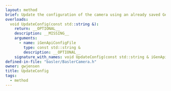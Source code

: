 ```yaml
---
layout: method
brief: Update the configuration of the camera using an already saved GenApi configuration file.
overloads:
  void UpdateConfig(const std::string &):
    return: __OPTIONAL__
    description: __MISSING__
    arguments:
      - name: iGenApiConfigFile
        type: const std::string &
        description: __OPTIONAL__
    signature_with_names: void UpdateConfig(const std::string & iGenApiConfigFile)
defined-in-file: "basler/BaslerCamera.h"
owner: gwjensen
title: UpdateConfig
tags:
  - method
---
```

